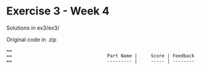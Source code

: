 # Exercise 3 - Week 4

Solutions in ex3/ex3/

Original code in .zip

```
==
==                                   Part Name |     Score | Feedback
==                                   --------- |     ----- | --------


```
